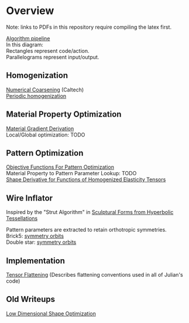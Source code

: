 Overview
==================
Note: links to PDFs in this repository require compiling the latex first.

[Algorithm pipeline](images/pipeline.png)  
In this diagram:  
Rectangles represent code/action.  
Parallelograms represent input/output.

Homogenization
--------------

[Numerical Coarsening](http://www.geometry.caltech.edu/pubs/KMOD09.pdf) (Caltech)  
[Periodic homogenization](../periodic_homogenization/periodic_homogenization.pdf)  

Material Property Optimization
------------------------------

[Material Gradient Derivation](https://dl.dropboxusercontent.com/u/29899857/material_opt.pdf)  
Local/Global optimization: TODO

Pattern Optimization
--------------------

[Objective Functions For Pattern Optimization](../pattern_optimization/objective/objective.pdf)  
Material Property to Pattern Parameter Lookup: TODO  
[Shape Derivative for Functions of Homogenized Elasticity Tensors](../pattern_optimization/shape_derivative/shape_derivative.pdf)

Wire Inflator
-------------

Inspired by the "Strut Algorithm" in
[Sculptural Forms from Hyperbolic Tessellations](http://georgehart.com/echinoderms/hart.pdf)

Pattern parameters are extracted to retain orthotropic symmetries.  
Brick5: [symmetry orbits](https://dl.dropboxusercontent.com/u/29899857/brick5_parameters.pdf)  
Double star: [symmetry orbits](https://dl.dropboxusercontent.com/u/29899857/star_parameters.pdf)

Implementation
--------------
[Tensor Flattening](external_writeups/TensorFlattening.pdf) (Describes flattening conventions used in all of Julian's code)  

Old Writeups
------------
[Low Dimensional Shape Optimization](external_writeups/shape_opt.pdf)
